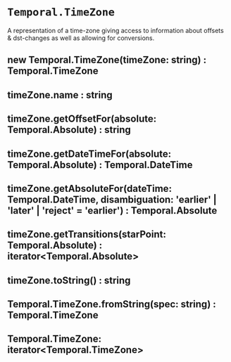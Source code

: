# `Temporal.TimeZone`

A representation of a time-zone giving access to information about offsets & dst-changes as well as allowing for conversions.


## new Temporal.TimeZone(timeZone: string) : Temporal.TimeZone

## timeZone.name : string

## timeZone.getOffsetFor(absolute: Temporal.Absolute) : string

## timeZone.getDateTimeFor(absolute: Temporal.Absolute) : Temporal.DateTime

## timeZone.getAbsoluteFor(dateTime: Temporal.DateTime, disambiguation: 'earlier' | 'later' | 'reject' = 'earlier') : Temporal.Absolute

## timeZone.getTransitions(starPoint: Temporal.Absolute) : iterator<Temporal.Absolute>

## timeZone.toString() : string

## Temporal.TimeZone.fromString(spec: string) : Temporal.TimeZone

## Temporal.TimeZone: iterator<Temporal.TimeZone>
